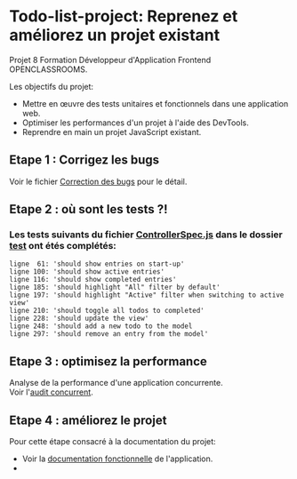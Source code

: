 # Todo-list-project: Reprenez et améliorez un projet existant
Projet 8 Formation Développeur d'Application Frontend OPENCLASSROOMS.

Les objectifs du projet:
* Mettre en œuvre des tests unitaires et fonctionnels dans une application web. 
* Optimiser les performances d'un projet à l'aide des DevTools. 
* Reprendre en main un projet JavaScript existant.
## Etape 1 : Corrigez les bugs
Voir le fichier [Correction des bugs](docs/Correction-des-bugs.md) pour le détail.  
## Etape 2 : où sont les tests ?!  
### Les tests suivants du fichier [ControllerSpec.js](https://github.com/Magestak/todo-list-project/blob/master/test/ControllerSpec.js) dans le dossier [test](https://github.com/Magestak/todo-list-project/tree/master/test) ont étés complétés:  
```
ligne  61: 'should show entries on start-up'
ligne 100: 'should show active entries' 
ligne 116: 'should show completed entries'
ligne 185: 'should highlight "All" filter by default'
ligne 197: 'should highlight "Active" filter when switching to active view'
ligne 210: 'should toggle all todos to completed'
ligne 228: 'should update the view'
ligne 248: 'should add a new todo to the model
ligne 297: 'should remove an entry from the model'
```
## Etape 3 : optimisez la performance  
Analyse de la performance d'une application concurrente.  
Voir l'[audit concurrent](https://github.com/Magestak/todo-list-project/blob/master/docs/Audit-performance-concurrent.md).  
## Etape 4 : améliorez le projet  
Pour cette étape consacré à la documentation du projet:  
* Voir la [documentation fonctionnelle](https://github.com/Magestak/todo-list-project/blob/master/docs/Documentation-fonctionnelle.md) de l'application.  
* 
